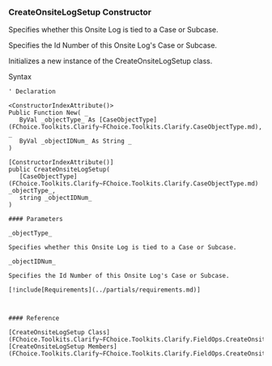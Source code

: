 ﻿### CreateOnsiteLogSetup Constructor

Specifies whether this Onsite Log is tied to a Case or Subcase.

Specifies the Id Number of this Onsite Log's Case or Subcase.

Initializes a new instance of the CreateOnsiteLogSetup class.

Syntax

```vbnet
' Declaration

<ConstructorIndexAttribute()>
Public Function New( _
   ByVal _objectType_ As [CaseObjectType](FChoice.Toolkits.Clarify~FChoice.Toolkits.Clarify.CaseObjectType.md), _
   ByVal _objectIDNum_ As String _
)

[ConstructorIndexAttribute()]
public CreateOnsiteLogSetup( 
   [CaseObjectType](FChoice.Toolkits.Clarify~FChoice.Toolkits.Clarify.CaseObjectType.md) _objectType_,
   string _objectIDNum_
)

#### Parameters

_objectType_

Specifies whether this Onsite Log is tied to a Case or Subcase.

_objectIDNum_

Specifies the Id Number of this Onsite Log's Case or Subcase.

[!include[Requirements](../partials/requirements.md)]



#### Reference

[CreateOnsiteLogSetup Class](FChoice.Toolkits.Clarify~FChoice.Toolkits.Clarify.FieldOps.CreateOnsiteLogSetup.md)  
[CreateOnsiteLogSetup Members](FChoice.Toolkits.Clarify~FChoice.Toolkits.Clarify.FieldOps.CreateOnsiteLogSetup_members.md)